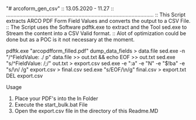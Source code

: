 "# arcoform_gen_csv" 
:: 13.05.2020 - 11.27
:: ....................................................................................................
:: This Script extracts ARCO PDF Form Field Values and converts the output to a CSV File. 
:: The Script uses the Software pdftk.exe to extract and the Tool sed.exe to Stream the content into a CSV Valid format.
:: Alot of optimization could be done but as a POC is it not necessary at the moment.

pdftk.exe "arcopdfform_filled.pdf" dump_data_fields > data.file
sed.exe -n \"/^FieldValue: ./ p\" data.file >> out.txt && echo EOF >> out.txt
sed.exe "s/^FieldValue: /;/" out.txt > export.csv
sed.exe -e ":a" -e "N" -e "$!ba" -e "s/\n/ /g" export.csv > final.csv
sed.exe "s/EOF/\n/g" final.csv > export.txt
DEL export.csv

Usage
1. Place your PDF's into the In Folder
2. Execute the start_bulk.bat File
3. Open the export.csv file in the directory of this Readme.MD